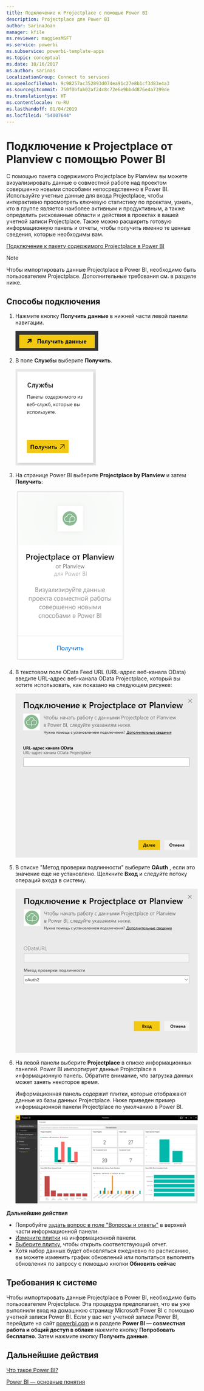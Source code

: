 ```yaml
---
title: Подключение к Projectplace с помощью Power BI
description: Projectplace для Power BI
author: SarinaJoan
manager: kfile
ms.reviewer: maggiesMSFT
ms.service: powerbi
ms.subservice: powerbi-template-apps
ms.topic: conceptual
ms.date: 10/16/2017
ms.author: sarinas
LocalizationGroup: Connect to services
ms.openlocfilehash: 9c98257ac352893d074ea91c27e8b1cf3d83e4a3
ms.sourcegitcommit: 750f0bfab02af24c8c72e6e9bbdd876e4a7399de
ms.translationtype: HT
ms.contentlocale: ru-RU
ms.lasthandoff: 01/04/2019
ms.locfileid: "54007644"
---
```

# <a name="connect-to-projectplace-by-planview-with-power-bi"></a>Подключение к Projectplace от Planview с помощью Power BI
С помощью пакета содержимого Projectplace by Planview вы можете визуализировать данные о совместной работе над проектом совершенно новыми способами непосредственно в Power BI. Используйте учетные данные для входа Projectplace, чтобы интерактивно просмотреть ключевую статистику по проектам, узнать, кто в группе является наиболее активным и продуктивным, а также определить рискованные области и действия в проектах в вашей учетной записи Projectplace. Также можно расширить готовую информационную панель и отчеты, чтобы получить именно те ценные сведения, которые необходимы вам.

[Подключение к пакету содержимого Projectplace в Power BI](https://app.powerbi.com/getdata/services/projectplace)

>[!NOTE]
>Чтобы импортировать данные Projectplace в Power BI, необходимо быть пользователем Projectplace. Дополнительные требования см. в разделе ниже.

## <a name="how-to-connect"></a>Способы подключения
1. Нажмите кнопку **Получить данные** в нижней части левой панели навигации.
   
    ![](media/service-connect-to-projectplace/get.png)
2. В поле **Службы** выберите **Получить**.
   
    ![](media/service-connect-to-projectplace/services.png)
3. На странице Power BI выберите **Projectplace by Planview** и затем **Получить**:  
   
    ![](media/service-connect-to-projectplace/projectplace.png)
4. В текстовом поле OData Feed URL (URL-адрес веб-канала OData) введите URL-адрес веб-канала OData Projectplace, который вы хотите использовать, как показано на следующем рисунке:
   
    ![](media/service-connect-to-projectplace/params.png)
5. В списке "Метод проверки подлинности" выберите **OAuth** , если это значение еще не установлено. Щелкните **Вход** и следуйте потоку операций входа в систему.  
   
   ![](media/service-connect-to-projectplace/creds.png)
6. На левой панели выберите **Projectplace** в списке информационных панелей. Power BI импортирует данные Projectplace в информационную панель. Обратите внимание, что загрузка данных может занять некоторое время.  
   
    Информационная панель содержит плитки, которые отображают данные из базы данных Projectplace. Ниже приведен пример информационной панели Projectplace по умолчанию в Power BI.
   
    ![](media/service-connect-to-projectplace/dashboard.png)

**Дальнейшие действия**

* Попробуйте [задать вопрос в поле "Вопросы и ответы"](consumer/end-user-q-and-a.md) в верхней части информационной панели.
* [Измените плитки](service-dashboard-edit-tile.md) на информационной панели.
* [Выберите плитку](consumer/end-user-tiles.md), чтобы открыть соответствующий отчет.
* Хотя набор данных будет обновляться ежедневно по расписанию, вы можете изменить график обновлений или попытаться выполнять обновления по запросу с помощью кнопки **Обновить сейчас**

## <a name="system-requirements"></a>Требования к системе
Чтобы импортировать данные Projectplace в Power BI, необходимо быть пользователем Projectplace. Эта процедура предполагает, что вы уже выполнили вход на домашнюю страницу Microsoft Power BI с помощью учетной записи Power BI. Если у вас нет учетной записи Power BI, перейдите на сайт [powerbi.com](https://powerbi.microsoft.com/get-started/) и в разделе **Power BI — совместная работа и общий доступ в облаке** нажмите кнопку **Попробовать бесплатно**. Затем нажмите кнопку **Получить данные**.

## <a name="next-steps"></a>Дальнейшие действия
[Что такое Power BI?](power-bi-overview.md)

[Power BI — основные понятия](consumer/end-user-basic-concepts.md)

